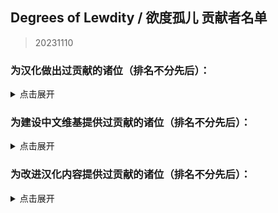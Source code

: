 ## Degrees of Lewdity / 欲度孤儿 贡献者名单
> 20231110
### 为汉化做出过贡献的诸位（排名不分先后）：
<details>
<summary>点击展开</summary>

- CountsC(COUNTC)
- wangba12345(31769636)
- Na2OF4
- kinshisan(菌丝)
- USS-Corvan(Corvan)
- YoumuKon(YoumuKon)
- MOm0M(MOM0M)
- xiaojiZack
- infinitylose(天玄)
- polarmail(智)
- aflbdmp
- 730891196longaotian(阿雨🌧)
- soupdumpling420
- Peri-Yao
- KNKswn
- yueeeuan(薄荷奶兔)
- AnselCl(Quintillus)
- Gamez4Alpaca
- lynchYANG
- Tgdgg(糖包)
- Umineko233(UMINEKO)
- xiawu240
- Kagamine-Rinrin(Kagamine_Lilly)
- qlyxqlyx(阿泠)
- sqbsayori
- Saltedfish1g
- 0Mr-Wolf0
- waveyl(wave)
- TMChao(芥末篮子)
- NNann1111
- minami29(minami)
- spaghetti-22
- MorLen-molan
- wuruoxi(Elf King)
- Khaos423(Mr.Lamb)
- vilandsea
- REI0909(怜)
- chary0079
- 27844
- chazi152
- drugl007
- Bl-XY(噬星鸽)
- panzian0212
- CytP-code
- PIKACA2221
- HamTario0337
- Airiowo6181(Airi_owo)
- CH3CHClCOOCH2CH3(Yugoslavia)
- wmyouff
- CyanAngle(魔女不会魔法)
- fower151
- maxnb233
- KPTKJC
- NumberSir(Number_Sir)
- FourtyThree413
- Pingu12657
- Violetahere
- rpk391
- Crow153
- OracleMystic
- Ramiel-s
- Aeserchengzi
- Agreous
- XDCirno9
- CharnelKan
- Barkatze
- yifan010
- Flos0310
- Clarlfy
- amekachan
- 127inch
- cphxj123(北极星)
- white-rice94
- Mizunotsuki
- saria177(泥岩的狗)
- WARMASTER-LEAns
- zxaxxc
- cat5230(彭猫猫)
- xLuckTlyer
- tiankong-sky
- ZerxZ(深淵の鴿子)
- CKRainbow(CKRainbow)
- mao0316
- ynoppony
- chenshifu1145
- luoyilate(洛拉姆斯)
- x635(狗墩子)
- ZL-XT(ZLZXT)
- DarkWimd
- bfwqzj
- SatoriKochiya
- VincentHDLee(V)
- touttie
- XiangQixing(启星)
- 0-V-O
- szbenyx(test)
- Noirou(I.R.S.A.R)
- SilverSturgeon(银鲟鱼)
- pangbaibai27(pangb)
- Chougaliott(蔻加chouga)
- Messiahyurika0717(蓝洋雨)
- gagadog
- 2113693481(G4466)
- Lemonadestars(柠檬水)
- NiuTuran(辰未)
- onefrogxx
- Lynndaisy
- k9563461(Dorothy79)
- Albedoui
- PlutoShu2530
- dya3506(dya3506)
- acizaa(Dreaming)
- BiologyRainbow
- Blakuout
- PrunusSerrulata(PrunusSerrulata)
- Byuzh(白羽之花)
- und3rgr0vvth
- YineR0v0(YineR)
- Maenoko(Mae)
- Liano-28
- Future-R(未来)
- ORANGEEMF(华夫饼)
- Abreadpuppy
- ApostateJulian(ApostateJulian)
- Stvech
- geilian
- MuCL2023(良衣)
- InvBlaze(Sonar.)
- Chunolate(清睢Clate)
- miyako4828(miyako4828)
- qwedc001(Eric Guo)
- Nana027777777(骨头便当)
- omvjro(+++嫉妒)
- Weinear
- yizesha
- vvkbbg
- Urped
- ClameCyrus
- edabchann(edab)
- catdexe(Mamon)
- StressfulGlenn
- A-kia
- CheungJY
- CherubKuar
- Smiling0Potato(Smiling Potato)

</details>

### 为建设中文维基提供过贡献的诸位（排名不分先后）：
<details>
<summary>点击展开</summary>

- +++嫉妒
- 1344535564qwa
- 15727557402zy
- 404bk
- A11216266
- Aiklai
- Aither
- Alouette
- Artemismitty12321
- Biantai456123
- Chiangchiang
- Cindy531824
- Deer
- DestroyerS
- DmsHunk
- Dr.Benzin
- DynamicPageList3 extension
- Estella Clockwork
- F82731848
- Fgftgh
- Flammis023
- Fox hezi02
- GraySparrow
- Gurgle
- Hiroko
- Iijjj
- K2496745900
- Khaos423
- Kinvinyl
- KylarLoveLoveLove
- Ladiangory
- Lukute
- MOW0
- Maidlinmo
- Marsz413
- Mathevellae
- MediaWiki default
- Meguri
- Mian rouge
- Miyako4828
- Momo(afk)
- MoonSa
- Morgas
- Number Sir
- Orchid712
- PONTIFEXJULIAN
- Plm
- PolarisLin
- PrunusSerrulata
- Qing Jue
- Redesilow
- Rhine
- Rhy-cea
- RobinSuKi
- RonseThurro
- S0870217
- Shaun
- Shuangyuanland
- Sigmoni
- SoraL
- SpispsW
- Star1825
- Tlyer
- Touched
- Vampile
- WT4D
- WhiteSprite
- Wutiaomiao
- Www3077665332
- XSabes
- Ximena520
- Ycy.
- Yukki
- Yuyu-o
- 伊斯
- 佘临
- 六黄
- 卢本伟
- 哈哈哈
- 地下室
- 夜牧
- 小学生
- 崇宫白狼
- 惊恐地凝视
- 慈
- 方糖于杯中回转
- 柳
- 沈
- 狗子
- 琊樂
- 羽蝶蝶
- 翔子
- 菜地里的大白菜
- 西里斯小店
- 轻语的风
- 霜蓝梦凝
- 音银

</details>

### 为改进汉化内容提供过贡献的诸位（排名不分先后）：
<details>
<summary>点击展开</summary>

- ripplelin
- WinterL
- Lyoko-Jeremie
- MarieilS
- Kaitwolf
- XonlookerX
- Gularo
- Hankiebutter
- ChenqianZhang
- 2805671972
- Xiamufeng-0828
- KaranoAkira
- 1235789gzy1
- eltociear
- ann049
- FrostNova67204
- XyMinxin
- fengqilantian
- IzIzuu
- 2077930253
- w1847766036
- Eleus7
- Raven-233486
- Zeta1002
- sgsfz
- search7
- salagadoola
- whangb11
- HotoCocoaco
- nagato19981008
- bb7355608
- qb0071011
- MC-Qim
- haitun202
- kusadact
- TheLostAlice
- Dahuludemaomi
- shanmujiuya
- HanHan3z
- yatounoneko
- chair4500
- Akizuki1529
- ultrakgh
- NumberSir
- Yeddaa
- Tobba-13
- OpheliaSH
- inchei
- FrShepherd
- HSSkyBoy
- arottenpen
- mzji
- begentle2662
- Cambarila
- Zior2107
- slvai13
- sturnu3
- 0423allenallen
- Meow0x7E
- zmh007007
- Zero20000
- NormanDSG
- kaze-0
- caotiyu
- HanFengRuYue
- knepts
- 4567569
- EndlessNull
- Lanyilane
- orchid712
- Neeeo26
- Imokodesu
- hyakuyamikaera
- 46ZSLSLO6
- ducklord50
- trlaitioer
- aliya2333
- lzl1lzl
- longlongint
- status102
- Khaos423
- Grizel4
- PrunusSerrulata
- kklovehh
- thatskysze
- Shio84587
- czjz97
- dambakana
- Benotasheep
- 15x3
- Dr-lian
- whosthegi
- 77676zero
- ShiroArashi
- Aliceven
- ParticleG
- Clara174
- WhiteCloud0106
- cybergeekboy

</details>